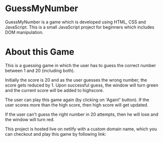 # GuessMyNumber
GuessMyNumber is a game which is developed using HTML, CSS and JavaScript. This is a small JavaScript project for beginners which includes DOM manipulation.

# About this Game

This is a guessing game in which the user has to guess the correct number between 1 and 20 (including both).

Initially the score is 20 and as the user guesses the wrong number, the score gets reduced by 1. Upon successful guess, the window will turn green and the current score will be added to highscore.

The user can play this game again (by clicking on 'Again!' button). If the user scores more than the high score, then high score will get updated.

If the user can't guess the right number in 20 attempts, then he will lose and the window will turn red.

This project is hosted live on netlify with a custom domain name, which you can checkout and play this game by following link:
